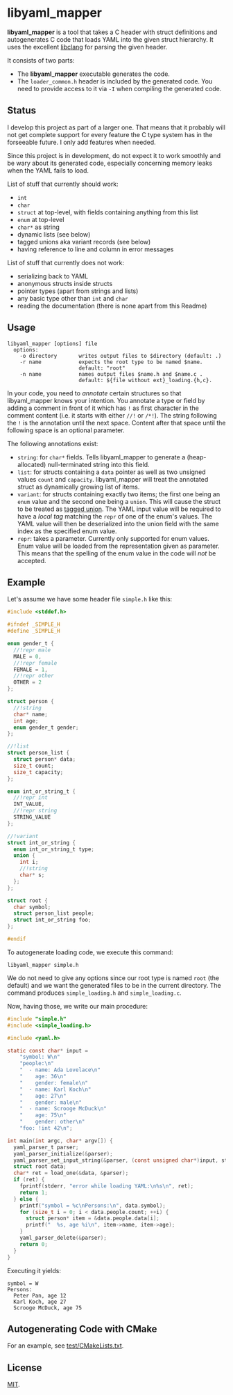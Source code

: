 # libyaml_mapper

**libyaml_mapper** is a tool that takes a C header with struct
definitions and autogenerates C code that loads YAML into the given
struct hierarchy. It uses the excellent [libclang][1] for parsing the
given header.

It consists of two parts:

 * The **libyaml_mapper** executable generates the code.
 * The `loader_common.h` header is included by the generated code.
   You need to provide access to it via `-I` when compiling the
   generated code.

## Status

I develop this project as part of a larger one. That means that it
probably will not get complete support for every feature the C type
system has in the forseeable future. I only add features when needed.

Since this project is in development, do not expect it to work smoothly
and be wary about its generated code, especially concerning memory leaks
when the YAML fails to load.

List of stuff that currently should work:

 * `int`
 * `char`
 * `struct` at top-level, with fields containing anything from this list
 * `enum` at top-level
 * `char*` as string
 * dynamic lists (see below)
 * tagged unions aka variant records (see below)
 * having reference to line and column in error messages

List of stuff that currently does not work:

 * serializing back to YAML
 * anonymous structs inside structs
 * pointer types (apart from strings and lists)
 * any basic type other than `int` and `char`
 * reading the documentation (there is none apart from this Readme)

## Usage

    libyaml_mapper [options] file
      options:
        -o directory       writes output files to $directory (default: .)
        -r name            expects the root type to be named $name.
                           default: "root"
        -n name            names output files $name.h and $name.c .
                           default: ${file without ext}_loading.{h,c}.

In your code, you need to *annotate* certain structures so that
libyaml_mapper knows your intention. You annotate a type or field by
adding a comment in front of it which has `!` as first character in the
comment content (i.e. it starts with either `//!` or `/*!`). The string
following the `!` is the annotation until the next space. Content after
that space until the following space is an optional parameter.

The following annotations exist:

 * `string`: for `char*` fields. Tells libyaml_mapper to generate a
   (heap-allocated) null-terminated string into this field.
 * `list`: for structs containing a `data` pointer as well as two
   unsigned values `count` and `capacity`. libyaml_mapper will treat the
   annotated struct as dynamically growing list of items.
 * `variant`: for structs containing exactly two items; the first one
   being an `enum` value and the second one being a `union`. This will
   cause the struct to be treated as [tagged union][2]. The YAML input
   value will be required to have a *local tag* matching the `repr` of
   one of the enum's values. The YAML value will then be deserialized
   into the union field with the same index as the specified enum value.
 * `repr`: takes a parameter. Currently only supported for enum values.
   Enum value will be loaded from the representation given as parameter.
   This means that the spelling of the enum value in the code will *not*
   be accepted.

## Example

Let's assume we have some header file `simple.h` like this:

```c
#include <stddef.h>

#ifndef _SIMPLE_H
#define _SIMPLE_H

enum gender_t {
  //!repr male
  MALE = 0,
  //!repr female
  FEMALE = 1,
  //!repr other
  OTHER = 2
};

struct person {
  //!string
  char* name;
  int age;
  enum gender_t gender;
};

//!list
struct person_list {
  struct person* data;
  size_t count;
  size_t capacity;
};

enum int_or_string_t {
  //!repr int
  INT_VALUE,
  //!repr string
  STRING_VALUE
};

//!variant
struct int_or_string {
  enum int_or_string_t type;
  union {
    int i;
    //!string
    char* s;
  };
};

struct root {
  char symbol;
  struct person_list people;
  struct int_or_string foo;
};

#endif
```

To autogenerate loading code, we execute this command:

    libyaml_mapper simple.h

We do not need to give any options since our root type is named `root`
(the default) and we want the generated files to be in the current
directory. The command produces `simple_loading.h` and
`simple_loading.c`.

Now, having those, we write our main procedure:

```c
#include "simple.h"
#include <simple_loading.h>

#include <yaml.h>

static const char* input =
    "symbol: W\n"
    "people:\n"
    "  - name: Ada Lovelace\n"
    "    age: 36\n"
    "    gender: female\n"
    "  - name: Karl Koch\n"
    "    age: 27\n"
    "    gender: male\n"
    "  - name: Scrooge McDuck\n"
    "    age: 75\n"
    "    gender: other\n"
    "foo: !int 42\n";

int main(int argc, char* argv[]) {
  yaml_parser_t parser;
  yaml_parser_initialize(&parser);
  yaml_parser_set_input_string(&parser, (const unsigned char*)input, strlen(input));
  struct root data;
  char* ret = load_one(&data, &parser);
  if (ret) {
    fprintf(stderr, "error while loading YAML:\n%s\n", ret);
    return 1;
  } else {
    printf("symbol = %c\nPersons:\n", data.symbol);
    for (size_t i = 0; i < data.people.count; ++i) {
      struct person* item = &data.people.data[i];
      printf("  %s, age %i\n", item->name, item->age);
    }
    yaml_parser_delete(&parser);
    return 0;
  }
}
```

Executing it yields:

    symbol = W
    Persons:
      Peter Pan, age 12
      Karl Koch, age 27
      Scrooge McDuck, age 75

## Autogenerating Code with CMake

For an example, see [test/CMakeLists.txt](test/CMakeLists.txt).

## License

[MIT](copying.txt).


 [1]: https://clang.llvm.org/doxygen/group__CINDEX.html
 [2]: https://en.wikipedia.org/wiki/Tagged_union